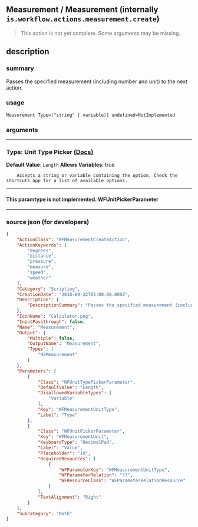 
## Measurement / Measurement (internally `is.workflow.actions.measurement.create`)

> This action is not yet complete. Some arguments may be missing.


## description

### summary

Passes the specified measurement (including number and unit) to the next action.


### usage
```
Measurement Type=("string" | variable)] undefined=NotImplemented
```

### arguments

---

### Type: Unit Type Picker [(Docs)](https://pfgithub.github.io/shortcutslang/gettingstarted#other-fields)
**Default Value**: ```
		Length
		```
**Allows Variables**: true



		Accepts a string or variable containing the option. Check the shortcuts app for a list of available options. 

---

#### This paramtype is not implemented. WFUnitPickerParameter

---

### source json (for developers)

```json
{
	"ActionClass": "WFMeasurementCreateAction",
	"ActionKeywords": [
		"degrees",
		"distance",
		"pressure",
		"measure",
		"speed",
		"weather"
	],
	"Category": "Scripting",
	"CreationDate": "2018-09-22T05:00:00.000Z",
	"Description": {
		"DescriptionSummary": "Passes the specified measurement (including number and unit) to the next action."
	},
	"IconName": "Calculator.png",
	"InputPassthrough": false,
	"Name": "Measurement",
	"Output": {
		"Multiple": false,
		"OutputName": "Measurement",
		"Types": [
			"NSMeasurement"
		]
	},
	"Parameters": [
		{
			"Class": "WFUnitTypePickerParameter",
			"DefaultValue": "Length",
			"DisallowedVariableTypes": [
				"Variable"
			],
			"Key": "WFMeasurementUnitType",
			"Label": "Type"
		},
		{
			"Class": "WFUnitPickerParameter",
			"Key": "WFMeasurementUnit",
			"KeyboardType": "DecimalPad",
			"Label": "Value",
			"Placeholder": "10",
			"RequiredResources": [
				{
					"WFParameterKey": "WFMeasurementUnitType",
					"WFParameterRelation": "??",
					"WFResourceClass": "WFParameterRelationResource"
				}
			],
			"TextAlignment": "Right"
		}
	],
	"Subcategory": "Math"
}
```
